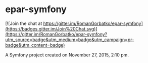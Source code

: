 epar-symfony
============

[![Join the chat at https://gitter.im/RomanGorbatko/epar-symfony](https://badges.gitter.im/Join%20Chat.svg)](https://gitter.im/RomanGorbatko/epar-symfony?utm_source=badge&utm_medium=badge&utm_campaign=pr-badge&utm_content=badge)

A Symfony project created on November 27, 2015, 2:10 pm.
